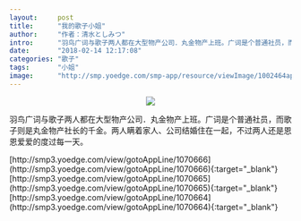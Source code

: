 ```yaml
---
layout:     post
title:      "我的歌子小姐"
author:     "作者：清水としみつ"
intro:      "羽鸟广词与歌子两人都在大型物产公司．丸金物产上班。广词是个普通社员，而歌子则是丸金物产社长的千金。两人瞒着家人、公司结婚住在一起，不过两人还是恩恩爱爱的度过每一天。"
date:       "2018-02-14 12:17:08"
categories: "歌子"
tags:       "小姐"
image:      "http://smp.yoedge.com/smp-app/resource/viewImage/1002464appline.png"
---
```

<div style="text-align: center">
<p><img src="http://smp.yoedge.com/smp-app/resource/viewImage/1002464appline.png"/></p>
</div>
<p class="post-meta">
<span>羽鸟广词与歌子两人都在大型物产公司．丸金物产上班。广词是个普通社员，而歌子则是丸金物产社长的千金。两人瞒着家人、公司结婚住在一起，不过两人还是恩恩爱爱的度过每一天。</span>
</p>
[http://smp3.yoedge.com/view/gotoAppLine/1070666](http://smp3.yoedge.com/view/gotoAppLine/1070666){:target="_blank"}
[http://smp3.yoedge.com/view/gotoAppLine/1070665](http://smp3.yoedge.com/view/gotoAppLine/1070665){:target="_blank"}
[http://smp3.yoedge.com/view/gotoAppLine/1070664](http://smp3.yoedge.com/view/gotoAppLine/1070664){:target="_blank"}


